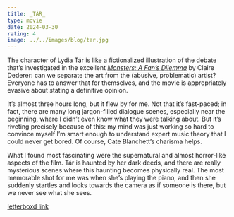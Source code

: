 ```yaml
---
title: _TÁR_
type: movie
date: 2024-03-30
rating: 4
image: ../../images/blog/tar.jpg
---
```


The character of Lydia Tár is like a fictionalized illustration of the debate that’s investigated in the excellent [_Monsters: A Fan’s Dilemma_](/quick-reviews/monsters) by Claire Dederer: can we separate the art from the (abusive, problematic) artist? Everyone has to answer that for themselves, and the movie is appropriately evasive about stating a definitive opinion.

It’s almost three hours long, but it flew by for me. Not that it’s fast-paced; in fact, there are many long jargon-filled dialogue scenes, especially near the beginning, where I didn’t even know what they were talking about. But it’s riveting precisely because of this: my mind was just working so hard to convince myself I’m smart enough to understand expert music theory that I could never get bored. Of course, Cate Blanchett’s charisma helps.

What I found most fascinating were the supernatural and almost horror-like aspects of the film. Tár is haunted by her dark deeds, and there are really mysterious scenes where this haunting becomes physically real. The most memorable shot for me was when she’s playing the piano, and then she suddenly startles and looks towards the camera as if someone is there, but we never see what she sees.

[letterboxd link](https://letterboxd.com/film/tar-2022/)